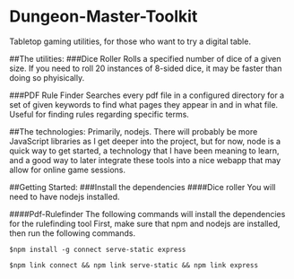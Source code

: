 # Dungeon-Master-Toolkit
Tabletop gaming utilities, for those who want to try a digital table.

##The utilities:
###Dice Roller
Rolls a specified number of dice of a given size.  If you need to roll 20 instances of 8-sided dice, it may be faster than doing so phyisically.

###PDF Rule Finder
Searches every pdf file in a configured directory for a set of given keywords to find what pages they appear in and in what file.  Useful for finding rules regarding specific terms.  

##The technologies:
Primarily, nodejs.  There will probably be more JavaScript libraries as I get deeper into the project, but for now, node is a quick way to get started, a technology that I have been meaning to learn, and a good way to later integrate these tools into a nice webapp that may allow for online game sessions.

##Getting Started:
###Install the dependencies
####Dice roller
You will need to have nodejs installed.

####Pdf-Rulefinder
The following commands will install the dependencies for the rulefinding tool
First, make sure that npm and nodejs are installed, then run the following commands.

```
$npm install -g connect serve-static express

$npm link connect && npm link serve-static && npm link express
```

